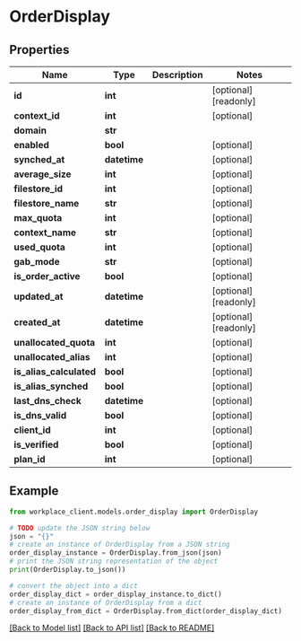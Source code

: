 # OrderDisplay


## Properties

Name | Type | Description | Notes
------------ | ------------- | ------------- | -------------
**id** | **int** |  | [optional] [readonly] 
**context_id** | **int** |  | [optional] 
**domain** | **str** |  | 
**enabled** | **bool** |  | [optional] 
**synched_at** | **datetime** |  | [optional] 
**average_size** | **int** |  | [optional] 
**filestore_id** | **int** |  | [optional] 
**filestore_name** | **str** |  | [optional] 
**max_quota** | **int** |  | [optional] 
**context_name** | **str** |  | [optional] 
**used_quota** | **int** |  | [optional] 
**gab_mode** | **str** |  | [optional] 
**is_order_active** | **bool** |  | [optional] 
**updated_at** | **datetime** |  | [optional] [readonly] 
**created_at** | **datetime** |  | [optional] [readonly] 
**unallocated_quota** | **int** |  | [optional] 
**unallocated_alias** | **int** |  | [optional] 
**is_alias_calculated** | **bool** |  | [optional] 
**is_alias_synched** | **bool** |  | [optional] 
**last_dns_check** | **datetime** |  | [optional] 
**is_dns_valid** | **bool** |  | [optional] 
**client_id** | **int** |  | [optional] 
**is_verified** | **bool** |  | [optional] 
**plan_id** | **int** |  | [optional] 

## Example

```python
from workplace_client.models.order_display import OrderDisplay

# TODO update the JSON string below
json = "{}"
# create an instance of OrderDisplay from a JSON string
order_display_instance = OrderDisplay.from_json(json)
# print the JSON string representation of the object
print(OrderDisplay.to_json())

# convert the object into a dict
order_display_dict = order_display_instance.to_dict()
# create an instance of OrderDisplay from a dict
order_display_from_dict = OrderDisplay.from_dict(order_display_dict)
```
[[Back to Model list]](../README.md#documentation-for-models) [[Back to API list]](../README.md#documentation-for-api-endpoints) [[Back to README]](../README.md)



